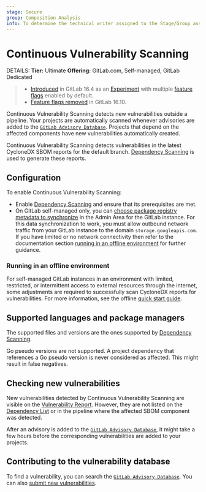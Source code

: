 ```yaml
---
stage: Secure
group: Composition Analysis
info: To determine the technical writer assigned to the Stage/Group associated with this page, see https://handbook.gitlab.com/handbook/product/ux/technical-writing/#assignments
---
```


# Continuous Vulnerability Scanning

DETAILS:
**Tier:** Ultimate
**Offering:** GitLab.com, Self-managed, GitLab Dedicated

> - [Introduced](https://gitlab.com/gitlab-org/gitlab/-/issues/371063) in GitLab 16.4 as an [Experiment](../../../policy/experiment-beta-support.md#experiment) with multiple [feature flags](../../../administration/feature_flags.md) enabled by default.
> - [Feature flags removed](https://gitlab.com/gitlab-org/gitlab/-/issues/425753) in GitLab 16.10.

Continuous Vulnerability Scanning detects new vulnerabilities outside a pipeline.
Your projects are automatically scanned whenever advisories are added to the [`GitLab Advisory Database`](https://advisories.gitlab.com/).
Projects that depend on the affected components have new vulnerabilities automatically created.

Continuous Vulnerability Scanning detects vulnerabilities in the latest CycloneDX SBOM reports for the default branch.
[Dependency Scanning](../dependency_scanning/index.md) is used to generate these reports.

## Configuration

To enable Continuous Vulnerability Scanning:

- Enable [Dependency Scanning](../dependency_scanning/index.md#configuration) and ensure that its prerequisites are met.
- On GitLab self-managed only, you can [choose package registry metadata to synchronize](../../../administration/settings/security_and_compliance.md#choose-package-registry-metadata-to-sync) in the Admin Area for the GitLab instance. For this data synchronization to work, you must allow outbound network traffic from your GitLab instance to the domain `storage.googleapis.com`. If you have limited or no network connectivity then refer to the documentation section [running in an offline environment](#running-in-an-offline-environment) for further guidance.

### Running in an offline environment

For self-managed GitLab instances in an environment with limited, restricted, or intermittent access to external resources through the internet,
some adjustments are required to successfully scan CycloneDX reports for vulnerabilities.
For more information, see the offline [quick start guide](../../../topics/offline/quick_start_guide.md#enabling-the-package-metadata-database).

## Supported languages and package managers

The supported files and versions are the ones supported by
[Dependency Scanning](../dependency_scanning/index.md#supported-languages-and-package-managers).

Go pseudo versions are not supported. A project dependency that references a Go pseudo version is never considered as affected. This might result in false negatives.

## Checking new vulnerabilities

New vulnerabilities detected by Continuous Vulnerability Scanning are visible on the [Vulnerability Report](../vulnerability_report/index.md).
However, they are not listed on the [Dependency List](../dependency_list/index.md) or in the pipeline where the affected SBOM component was detected.

After an advisory is added to the [`GitLab Advisory Database`](https://advisories.gitlab.com/),
it might take a few hours before the corresponding vulnerabilities are added to your projects.

## Contributing to the vulnerability database

To find a vulnerability, you can search the [`GitLab Advisory Database`](https://advisories.gitlab.com/).
You can also [submit new vulnerabilities](https://gitlab.com/gitlab-org/security-products/gemnasium-db/blob/master/CONTRIBUTING.md).
